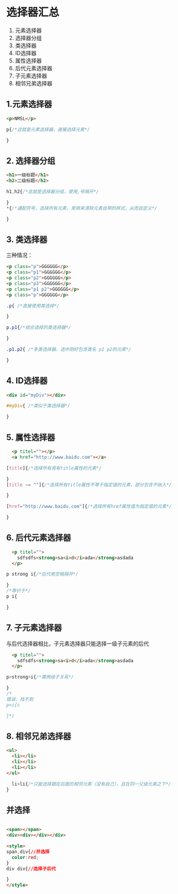 
# 选择器汇总

1. 元素选择器
2. 选择器分组
3. 类选择器
4. ID选择器
5. 属性选择器
6. 后代元素选择器
7. 子元素选择器
8. 相邻兄弟选择器

## 1.元素选择器

```html
<p>NMSL</p>
```

```css
p{/*这就是元素选择器，直接选择元素*/

}
```

## 2. 选择器分组

```html
<h1>一级标题</h1>
<h2>二级标题</h2>
```

```css
h1,h2{/*这就是选择器分组，使用,号隔开*/

}
*{/*通配符号，选择所有元素，常用来清除元素自带的样式，从而自定义*/

}
```

## 3. 类选择器

三种情况：

```html
<p class="p">GGGGGG</p>
<p class="p1">GGGGGG</p>
<p class="p2">GGGGGG</p>
<p class="p3">GGGGGG</p>
<p class="p1 p2">GGGGGG</p>
<p class="p">GGGGGG</p>
```

```css
.p{ /*直接使用类选择*/

}

p.p1{/*结合选择的类选择器*/

}

.p1.p2{ /*多类选择器，选中刚好包含类名 p1 p2的元素*/

}
```

## 4. ID选择器

```html
<div id="myDiv"></div>
```

```css
#myDiv{ /*类似于类选择器*/

}
```

## 5. 属性选择器

```html
  <p titel=""></p>
  <a href="http://www.baidu.com"></a>
```

```css
[title]{/*选择所有具有title属性的元素*/

}
[title ~= ""]{/*选择所有title属性不等于指定值的元素，部分包含不纳入*/

}

[href="http://www.baidu.com"]{/*选择所有href属性值为指定值的元素*/

}
```

## 6. 后代元素选择器

```html
  <p titel="">
    sdfsdfs<strong>sa<i>d</i>ada</strong>asdada
  </p>
```

```css
p strong i{/*后代用空格隔开*/

}
/*等价于*/
p i{

}
```

## 7. 子元素选择器

与后代选择器相比，子元素选择器只能选择一级子元素的后代

```html
  <p titel="">
    sdfsdfs<strong>sa<i>d</i>ada</strong>asdada
  </p>
```

```js
p>strong>i{/*需两级子关系*/

}
/*
错误，找不到
p>i{c

}*/
```

## 8. 相邻兄弟选择器

```html
<ul>
  <li></li>
  <li></li>
  <li></li>
</ul>
```

```css
  li+li{/*只能选择跟在后面的相邻元素（没有自己），且在同一父级元素之下*/
}
```

## 并选择

```html

<span></span>
<div><div></div></div>

<style>
span,div{//并选择
  color:red;
}
div div{//选择子后代

}
</style>

```